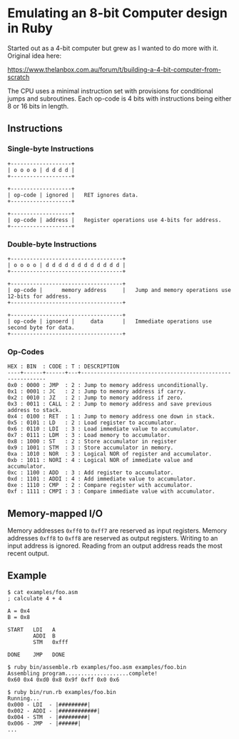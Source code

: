 # Emulating an 8-bit Computer design in Ruby

Started out as a 4-bit computer but grew as I wanted to do more with it. Original idea here:

https://www.thelanbox.com.au/forum/t/building-a-4-bit-computer-from-scratch

The CPU uses a minimal instruction set with provisions for conditional jumps and subroutines.
Each op-code is 4 bits with instructions being either 8 or 16 bits in length.

## Instructions

### Single-byte Instructions
```
+-------------------+
| o o o o | d d d d |
+-------------------+

+-------------------+
| op-code | ignored |   RET ignores data.
+-------------------+

+-------------------+
| op-code | address |   Register operations use 4-bits for address.
+-------------------+
```

### Double-byte Instructions
```
+-----------------------------------+
| o o o o | d d d d d d d d d d d d |
+-----------------------------------+

+-----------------------------------+
| op-code |      memory address     |   Jump and memory operations use 12-bits for address.
+-----------------------------------+

+-----------------------------------+
| op-code | ignoerd |     data      |   Immediate operations use second byte for data.
+-----------------------------------+
```

### Op-Codes
```
HEX : BIN  : CODE : T : DESCRIPTION
----+------+------+---+-----------------------------------------------------------
0x0 : 0000 : JMP  : 2 : Jump to memory address unconditionally.
0x1 : 0001 : JC   : 2 : Jump to memory address if carry.
0x2 : 0010 : JZ   : 2 : Jump to memory address if zero.
0x3 : 0011 : CALL : 2 : Jump to memory address and save previous address to stack.
0x4 : 0100 : RET  : 1 : Jump to memory address one down in stack.
0x5 : 0101 : LD   : 2 : Load register to accumulator.
0x6 : 0110 : LDI  : 3 : Load immediate value to accumulator.
0x7 : 0111 : LDM  : 3 : Load memory to accumulator.
0x8 : 1000 : ST   : 2 : Store accumulator in register
0x9 : 1001 : STM  : 3 : Store accumulator in memory.
0xa : 1010 : NOR  : 3 : Logical NOR of register and accumulator.
0xb : 1011 : NORI : 4 : Logical NOR of immediate value and accumulator.
0xc : 1100 : ADD  : 3 : Add register to accumulator.
0xd : 1101 : ADDI : 4 : Add immediate value to accumulator.
0xe : 1110 : CMP  : 2 : Compare register with accumulator.
0xf : 1111 : CMPI : 3 : Compare immediate value with accumulator.
```

## Memory-mapped I/O
Memory addresses `0xff0` to `0xff7` are reserved as input registers.
Memory addresses `0xff8` to `0xff8` are reserved as output registers.
Writing to an input address is ignored. Reading from an output address reads the most recent output.

## Example

```
$ cat examples/foo.asm
; calculate 4 + 4

A = 0x4
B = 0x8

START   LDI   A
        ADDI  B
        STM   0xfff

DONE    JMP   DONE

$ ruby bin/assemble.rb examples/foo.asm examples/foo.bin
Assembling program....................complete!
0x60 0x4 0xd0 0x8 0x9f 0xff 0x0 0x6

$ ruby bin/run.rb examples/foo.bin
Running...
0x000 - LDI  - |#########|
0x002 - ADDI - |############|
0x004 - STM  - |#########|
0x006 - JMP  - |######|
...
```
